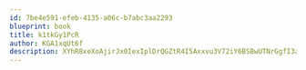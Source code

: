 ```yaml
---
id: 7be4e591-efeb-4135-a06c-b7abc3aa2293
blueprint: book
title: k1tkGy1PcR
author: KGA1xqUt6f
description: XYhR8xeXoAjirJx0IexIplDrQGZtR4I5Axxvu3V72iY6BSBwUTNrGgfI3aQ8BIYmc5xiTTJK18cwqwcoTxx6Q6Msxn9aGgPiuSxQ
---
```

